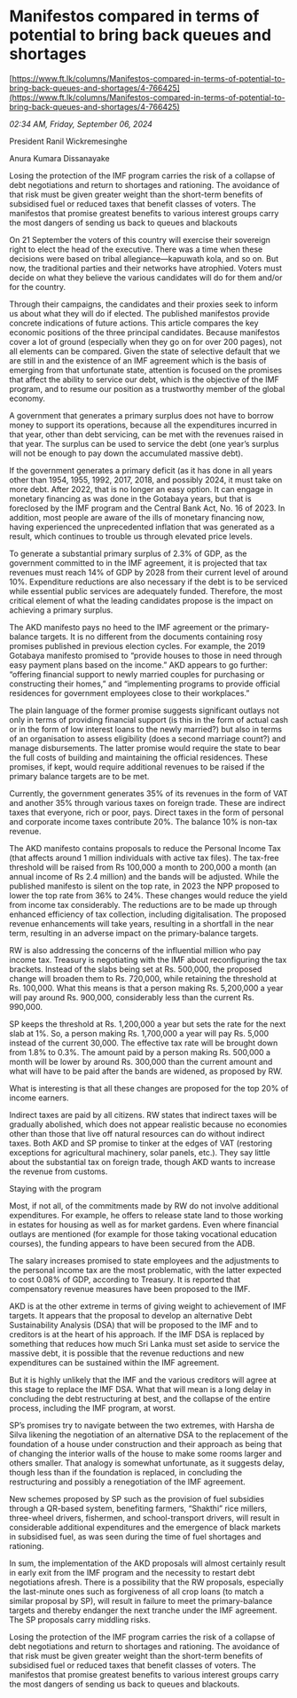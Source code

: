 # Manifestos compared in terms of potential to bring back queues and shortages

[https://www.ft.lk/columns/Manifestos-compared-in-terms-of-potential-to-bring-back-queues-and-shortages/4-766425](https://www.ft.lk/columns/Manifestos-compared-in-terms-of-potential-to-bring-back-queues-and-shortages/4-766425)

*02:34 AM, Friday, September 06, 2024*

President Ranil Wickremesinghe

Anura Kumara Dissanayake

Losing the protection of the IMF program carries the risk of a collapse of debt negotiations and return to shortages and rationing. The avoidance of that risk must be given greater weight than the short-term benefits of subsidised fuel or reduced taxes that benefit classes of voters. The manifestos that promise greatest benefits to various interest groups carry the most dangers of sending us back to queues and blackouts

On 21 September the voters of this country will exercise their sovereign right to elect the head of the executive. There was a time when these decisions were based on tribal allegiance—kapuwath kola, and so on. But now, the traditional parties and their networks have atrophied. Voters must decide on what they believe the various candidates will do for them and/or for the country.

Through their campaigns, the candidates and their proxies seek to inform us about what they will do if elected. The published manifestos provide concrete indications of future actions. This article compares the key economic positions of the three principal candidates. Because manifestos cover a lot of ground (especially when they go on for over 200 pages), not all elements can be compared. Given the state of selective default that we are still in and the existence of an IMF agreement which is the basis of emerging from that unfortunate state, attention is focused on the promises that affect the ability to service our debt, which is the objective of the IMF program, and to resume our position as a trustworthy member of the global economy.

A government that generates a primary surplus does not have to borrow money to support its operations, because all the expenditures incurred in that year, other than debt servicing, can be met with the revenues raised in that year. The surplus can be used to service the debt (one year’s surplus will not be enough to pay down the accumulated massive debt).

If the government generates a primary deficit (as it has done in all years other than 1954, 1955, 1992, 2017, 2018, and possibly 2024, it must take on more debt. After 2022, that is no longer an easy option. It can engage in monetary financing as was done in the Gotabaya years, but that is foreclosed by the IMF program and the Central Bank Act, No. 16 of 2023. In addition, most people are aware of the ills of monetary financing now, having experienced the unprecedented inflation that was generated as a result, which continues to trouble us through elevated price levels.

To generate a substantial primary surplus of 2.3% of GDP, as the government committed to in the IMF agreement, it is projected that tax revenues must reach 14% of GDP by 2028 from their current level of around 10%. Expenditure reductions are also necessary if the debt is to be serviced while essential public services are adequately funded. Therefore, the most critical element of what the leading candidates propose is the impact on achieving a primary surplus.

The AKD manifesto pays no heed to the IMF agreement or the primary-balance targets. It is no different from the documents containing rosy promises published in previous election cycles. For example, the 2019 Gotabaya manifesto promised to “provide houses to those in need through easy payment plans based on the income.” AKD appears to go further: “offering financial support to newly married couples for purchasing or constructing their homes,” and “implementing programs to provide official residences for government employees close to their workplaces.”

The plain language of the former promise suggests significant outlays not only in terms of providing financial support (is this in the form of actual cash or in the form of low interest loans to the newly married?) but also in terms of an organisation to assess eligibility (does a second marriage count?) and manage disbursements. The latter promise would require the state to bear the full costs of building and maintaining the official residences. These promises, if kept, would require additional revenues to be raised if the primary balance targets are to be met.

Currently, the government generates 35% of its revenues in the form of VAT and another 35% through various taxes on foreign trade. These are indirect taxes that everyone, rich or poor, pays. Direct taxes in the form of personal and corporate income taxes contribute 20%. The balance 10% is non-tax revenue.

The AKD manifesto contains proposals to reduce the Personal Income Tax (that affects around 1 million individuals with active tax files). The tax-free threshold will be raised from Rs 100,000 a month to 200,000 a month (an annual income of Rs 2.4 million) and the bands will be adjusted. While the published manifesto is silent on the top rate, in 2023 the NPP proposed to lower the top rate from 36% to 24%. These changes would reduce the yield from income tax considerably. The reductions are to be made up through enhanced efficiency of tax collection, including digitalisation. The proposed revenue enhancements will take years, resulting in a shortfall in the near term, resulting in an adverse impact on the primary-balance targets.

RW is also addressing the concerns of the influential million who pay income tax. Treasury is negotiating with the IMF about reconfiguring the tax brackets. Instead of the slabs being set at Rs. 500,000, the proposed change will broaden them to Rs. 720,000, while retaining the threshold at Rs. 100,000. What this means is that a person making Rs. 5,200,000 a year will pay around Rs. 900,000, considerably less than the current Rs. 990,000.

SP keeps the threshold at Rs. 1,200,000 a year but sets the rate for the next slab at 1%. So, a person making Rs. 1,700,000 a year will pay Rs. 5,000 instead of the current 30,000. The effective tax rate will be brought down from 1.8% to 0.3%. The amount paid by a person making Rs. 500,000 a month will be lower by around Rs. 300,000 than the current amount and what will have to be paid after the bands are widened, as proposed by RW.

What is interesting is that all these changes are proposed for the top 20% of income earners.

Indirect taxes are paid by all citizens. RW states that indirect taxes will be gradually abolished, which does not appear realistic because no economies other than those that live off natural resources can do without indirect taxes. Both AKD and SP promise to tinker at the edges of VAT (restoring exceptions for agricultural machinery, solar panels, etc.). They say little about the substantial tax on foreign trade, though AKD wants to increase the revenue from customs.

Staying with the program

Most, if not all, of the commitments made by RW do not involve additional expenditures. For example, he offers to release state land to those working in estates for housing as well as for market gardens. Even where financial outlays are mentioned (for example for those taking vocational education courses), the funding appears to have been secured from the ADB.

The salary increases promised to state employees and the adjustments to the personal income tax are the most problematic, with the latter expected to cost 0.08% of GDP, according to Treasury. It is reported that compensatory revenue measures have been proposed to the IMF.

AKD is at the other extreme in terms of giving weight to achievement of IMF targets. It appears that the proposal to develop an alternative Debt Sustainability Analysis (DSA) that will be proposed to the IMF and to creditors is at the heart of his approach. If the IMF DSA is replaced by something that reduces how much Sri Lanka must set aside to service the massive debt, it is possible that the revenue reductions and new expenditures can be sustained within the IMF agreement.

But it is highly unlikely that the IMF and the various creditors will agree at this stage to replace the IMF DSA. What that will mean is a long delay in concluding the debt restructuring at best, and the collapse of the entire process, including the IMF program, at worst.

SP’s promises try to navigate between the two extremes, with Harsha de Silva likening the negotiation of an alternative DSA to the replacement of the foundation of a house under construction and their approach as being that of changing the interior walls of the house to make some rooms larger and others smaller. That analogy is somewhat unfortunate, as it suggests delay, though less than if the foundation is replaced, in concluding the restructuring and possibly a renegotiation of the IMF agreement.

New schemes proposed by SP such as the provision of fuel subsidies through a QR-based system, benefiting farmers, “Shakthi” rice millers, three-wheel drivers, fishermen, and school-transport drivers, will result in considerable additional expenditures and the emergence of black markets in subsidised fuel, as was seen during the time of fuel shortages and rationing.

In sum, the implementation of the AKD proposals will almost certainly result in early exit from the IMF program and the necessity to restart debt negotiations afresh. There is a possibility that the RW proposals, especially the last-minute ones such as forgiveness of all crop loans (to match a similar proposal by SP), will result in failure to meet the primary-balance targets and thereby endanger the next tranche under the IMF agreement. The SP proposals carry middling risks.

Losing the protection of the IMF program carries the risk of a collapse of debt negotiations and return to shortages and rationing. The avoidance of that risk must be given greater weight than the short-term benefits of subsidised fuel or reduced taxes that benefit classes of voters. The manifestos that promise greatest benefits to various interest groups carry the most dangers of sending us back to queues and blackouts.

